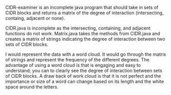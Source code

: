 CIDR-examiner is an incomplete java program that should take in sets of CIDR blocks and returns a matrix of the degree of interaction
(intersecting, containg, adjacent or none).

CIDR.java is incomplete as the intersecting, containing, and adjacent functions do not work. Matrix.java takes the methods from CIDR.java
and creates a matrix of strings indicating the degree of interaction between two sets of CIDR blocks. 

I would represent the data with a word cloud. It would go through the matrix of strings and represent the frequency of the different 
degrees. The advantage of using a word cloud is that is engaging and easy to understand; you can to clearly see the degree of interaction 
between sets of CIDR blocks. A draw back of work cloud is that it is not perfect and the importance or size of a word can change based on
its length and the white space around the letters. 
